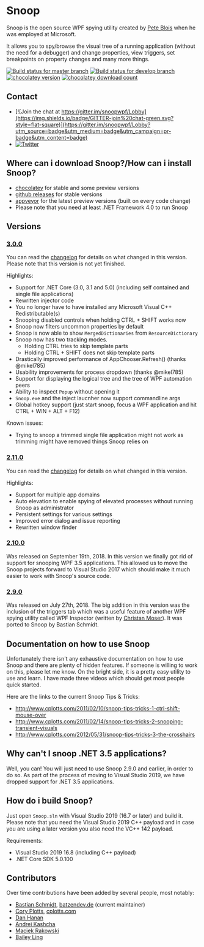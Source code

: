 # Snoop

Snoop is the open source WPF spying utility created by [Pete Blois](https://github.com/peteblois) when he was employed at Microsoft.

It allows you to spy/browse the visual tree of a running application (without the need for a debugger) and change properties, view triggers, set breakpoints on property changes and many more things.

[![Build status for master branch](https://img.shields.io/appveyor/ci/batzen/snoopwpf/master?style=flat-square&&label=master)](https://ci.appveyor.com/project/batzen/snoopwpf/branch/master)
[![Build status for develop branch](https://img.shields.io/appveyor/ci/batzen/snoopwpf/develop?style=flat-square&&label=develop)](https://ci.appveyor.com/project/batzen/snoopwpf/branch/develop)
[![chocolatey version](http://img.shields.io/chocolatey/v/snoop.svg?style=flat-square)](https://chocolatey.org/packages/snoop)
[![chocolatey download count](http://img.shields.io/chocolatey/dt/snoop.svg?style=flat-square)](https://chocolatey.org/packages/snoop)

## Contact

- [![Join the chat at https://gitter.im/snoopwpf/Lobby](https://img.shields.io/badge/GITTER-join%20chat-green.svg?style=flat-square)](https://gitter.im/snoopwpf/Lobby?utm_source=badge&utm_medium=badge&utm_campaign=pr-badge&utm_content=badge)
- [![Twitter](https://img.shields.io/badge/twitter-%40batzendev-blue.svg?style=flat-square)](https://twitter.com/batzendev)

## Where can i download Snoop?/How can i install Snoop?

- [chocolatey](https://chocolatey.org/packages/snoop) for stable and some preview versions
- [github releases](https://github.com/snoopwpf/snoopwpf/releases) for stable versions
- [appveyor](https://ci.appveyor.com/project/batzen/snoopwpf/build/artifacts) for the latest preview versions (built on every code change)
- Please note that you need at least .NET Framework 4.0 to run Snoop

## Versions

### [3.0.0](../../tree/develop)

You can read the [changelog](Changelog.md) for details on what changed in this version.
Please note that this version is not yet finished.

Highlights:

- Support for .NET Core (3.0, 3.1 and 5.0) (including self contained and single file applications)
- Rewritten injector code
- You no longer have to have installed any Microsoft Visual C++ Redistributable(s)
- Snooping disabled controls when holding CTRL + SHIFT works now
- Snoop now filters uncommon properties by default
- Snoop is now able to show `MergedDictionaries` from `ResourceDictionary`
- Snoop now has two tracking modes.
  - Holding CTRL tries to skip template parts
  - Holding CTRL + SHIFT does not skip template parts
- Drastically improved performance of AppChooser.Refresh() (thanks @mikel785)
- Usability improvements for process dropdown (thanks @mikel785)
- Support for displaying the logical tree and the tree of WPF automation peers
- Ability to inspect `Popup` without opening it
- `Snoop.exe` and the inject laucnher now support commandline args
- Global hotkey support (just start snoop, focus a WPF application and hit CTRL + WIN + ALT + F12)

Known issues:

- Trying to snoop a trimmed single file application might not work as trimming might have removed things Snoop relies on

### [2.11.0](../../releases/tag/2.11.0)

You can read the [changelog](Changelog.md) for details on what changed in this version.

Highlights:

- Support for multiple app domains
- Auto elevation to enable spying of elevated processes without running Snoop as administrator
- Persistent settings for various settings
- Improved error dialog and issue reporting
- Rewritten window finder

### [2.10.0](../../releases/tag/2.10.0)

Was released on September 19th, 2018.
In this version we finally got rid of support for snooping WPF 3.5 applications.
This allowed us to move the Snoop projects forward to Visual Studio 2017 which should make it much easier to work with Snoop's source code.

### [2.9.0](../../releases/tag/2.9.0)

Was released on July 27th, 2018.
The big addition in this version was the inclusion of the triggers tab which was a useful feature of another WPF spying utility called WPF Inspector (written by [Christan Moser](https://github.com/ChristianMoser)).
It was ported to Snoop by Bastian Schmidt.

## Documentation on how to use Snoop

Unfortunately there isn't any exhaustive documentation on how to use Snoop and there are plenty of hidden features. If someone is willing to work on this, please let me know. On the bright side, it is a pretty easy utility to use and learn. I have made three videos which should get most people quick started.

Here are the links to the current Snoop Tips & Tricks:

- http://www.cplotts.com/2011/02/10/snoop-tips-tricks-1-ctrl-shift-mouse-over
- http://www.cplotts.com/2011/02/14/snoop-tips-tricks-2-snooping-transient-visuals
- http://www.cplotts.com/2012/05/31/snoop-tips-tricks-3-the-crosshairs

## Why can't I snoop .NET 3.5 applications?

Well, you can! You will just need to use Snoop 2.9.0 and earlier, in order to do so.
As part of the process of moving to Visual Studio 2019, we have dropped support for .NET 3.5 applications.

## How do i build Snoop?

Just open `Snoop.sln` with Visual Studio 2019 (16.7 or later) and build it.
Please note that you need the Visual Studio 2019 C++ payload and in case you are using a later version you also need the VC++ 142 payload.

Requirements:

- Visual Studio 2019 16.8 (including C++ payload)
- .NET Core SDK 5.0.100

## Contributors

Over time contributions have been added by several people, most notably:

- [Bastian Schmidt](https://github.com/batzen), [batzendev.de](https://batzendev.de) (current maintainer)
- [Cory Plotts](https://github.com/cplotts), [cplotts.com](https://cplotts.com)
- [Dan Hanan](http://blogs.interknowlogy.com/author/danhanan/)
- [Andrei Kashcha](http://blog.yasiv.com/)
- [Maciek Rakowski](https://github.com/MaciekRakowski)
- [Bailey Ling](https://github.com/bling)